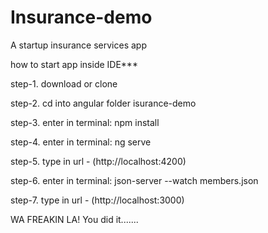 # Insurance-demo
A startup insurance services app

how to start app inside IDE***

step-1. download or clone


step-2. cd into angular folder isurance-demo


step-3. enter in terminal: npm install


step-4. enter in terminal: ng serve 


step-5. type in url - (http://localhost:4200)


step-6. enter in terminal: json-server --watch members.json


step-7. type in url - (http://localhost:3000)

WA FREAKIN LA!
You did it.......



